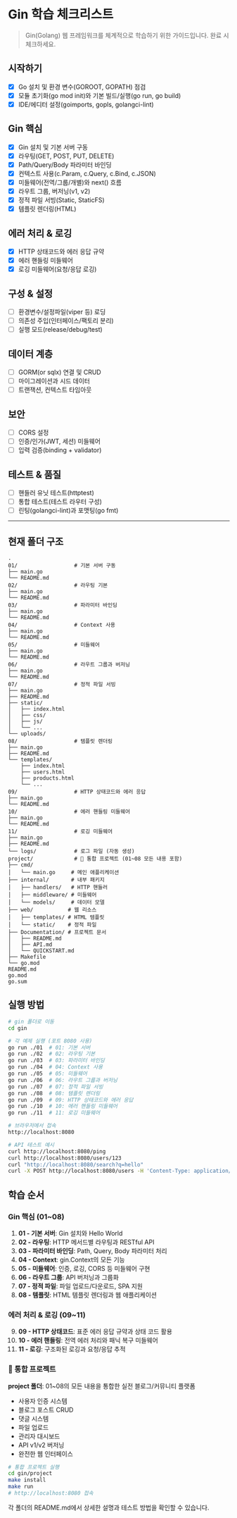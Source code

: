 # Gin 학습 체크리스트

> Gin(Golang) 웹 프레임워크를 체계적으로 학습하기 위한 가이드입니다. 완료 시 체크하세요.

## 시작하기
- [x] Go 설치 및 환경 변수(GOROOT, GOPATH) 점검
- [x] 모듈 초기화(go mod init)와 기본 빌드/실행(go run, go build)
- [x] IDE/에디터 설정(goimports, gopls, golangci-lint)

## Gin 핵심
- [x] Gin 설치 및 기본 서버 구동
- [x] 라우팅(GET, POST, PUT, DELETE)
- [x] Path/Query/Body 파라미터 바인딩
- [x] 컨텍스트 사용(c.Param, c.Query, c.Bind, c.JSON)
- [x] 미들웨어(전역/그룹/개별)와 next() 흐름
- [x] 라우트 그룹, 버저닝(v1, v2)
- [x] 정적 파일 서빙(Static, StaticFS)
- [x] 템플릿 렌더링(HTML)

## 에러 처리 & 로깅
- [x] HTTP 상태코드와 에러 응답 규약
- [x] 에러 핸들링 미들웨어
- [x] 로깅 미들웨어(요청/응답 로깅)

## 구성 & 설정
- [ ] 환경변수/설정파일(viper 등) 로딩
- [ ] 의존성 주입(인터페이스/팩토리 분리)
- [ ] 실행 모드(release/debug/test)

## 데이터 계층
- [ ] GORM(or sqlx) 연결 및 CRUD
- [ ] 마이그레이션과 시드 데이터
- [ ] 트랜잭션, 컨텍스트 타임아웃

## 보안
- [ ] CORS 설정
- [ ] 인증/인가(JWT, 세션) 미들웨어
- [ ] 입력 검증(binding + validator)

## 테스트 & 품질
- [ ] 핸들러 유닛 테스트(httptest)
- [ ] 통합 테스트(테스트 라우터 구성)
- [ ] 린팅(golangci-lint)과 포맷팅(go fmt)

---

## 현재 폴더 구조
```
.
01/                  # 기본 서버 구동
├── main.go
└── README.md
02/                  # 라우팅 기본
├── main.go
└── README.md
03/                  # 파라미터 바인딩
├── main.go
└── README.md
04/                  # Context 사용
├── main.go
└── README.md
05/                  # 미들웨어
├── main.go
└── README.md
06/                  # 라우트 그룹과 버저닝
├── main.go
└── README.md
07/                  # 정적 파일 서빙
├── main.go
├── README.md
├── static/
│   ├── index.html
│   ├── css/
│   ├── js/
│   └── ...
└── uploads/
08/                  # 템플릿 렌더링
├── main.go
├── README.md
└── templates/
    ├── index.html
    ├── users.html
    ├── products.html
    └── ...
09/                  # HTTP 상태코드와 에러 응답
├── main.go
└── README.md
10/                  # 에러 핸들링 미들웨어
├── main.go
└── README.md
11/                  # 로깅 미들웨어
├── main.go
├── README.md
└── logs/            # 로그 파일 (자동 생성)
project/             # 📌 통합 프로젝트 (01~08 모든 내용 포함)
├── cmd/
│   └── main.go     # 메인 애플리케이션
├── internal/       # 내부 패키지
│   ├── handlers/   # HTTP 핸들러
│   ├── middleware/ # 미들웨어
│   └── models/     # 데이터 모델
├── web/           # 웹 리소스
│   ├── templates/ # HTML 템플릿
│   └── static/    # 정적 파일
├── Documentation/ # 프로젝트 문서
│   ├── README.md
│   ├── API.md
│   └── QUICKSTART.md
├── Makefile
└── go.mod
README.md
go.mod
go.sum
```

## 실행 방법
```bash
# gin 폴더로 이동
cd gin

# 각 예제 실행 (포트 8080 사용)
go run ./01  # 01: 기본 서버
go run ./02  # 02: 라우팅 기본
go run ./03  # 03: 파라미터 바인딩
go run ./04  # 04: Context 사용
go run ./05  # 05: 미들웨어
go run ./06  # 06: 라우트 그룹과 버저닝
go run ./07  # 07: 정적 파일 서빙
go run ./08  # 08: 템플릿 렌더링
go run ./09  # 09: HTTP 상태코드와 에러 응답
go run ./10  # 10: 에러 핸들링 미들웨어
go run ./11  # 11: 로깅 미들웨어

# 브라우저에서 접속
http://localhost:8080

# API 테스트 예시
curl http://localhost:8080/ping
curl http://localhost:8080/users/123
curl "http://localhost:8080/search?q=hello"
curl -X POST http://localhost:8080/users -H 'Content-Type: application/json' -d '{"name":"Jin","email":"jin@example.com"}'
```

## 학습 순서

### Gin 핵심 (01~08)
1. **01 - 기본 서버**: Gin 설치와 Hello World
2. **02 - 라우팅**: HTTP 메서드별 라우팅과 RESTful API
3. **03 - 파라미터 바인딩**: Path, Query, Body 파라미터 처리
4. **04 - Context**: gin.Context의 모든 기능
5. **05 - 미들웨어**: 인증, 로깅, CORS 등 미들웨어 구현
6. **06 - 라우트 그룹**: API 버저닝과 그룹화
7. **07 - 정적 파일**: 파일 업로드/다운로드, SPA 지원
8. **08 - 템플릿**: HTML 템플릿 렌더링과 웹 애플리케이션

### 에러 처리 & 로깅 (09~11)
9. **09 - HTTP 상태코드**: 표준 에러 응답 규약과 상태 코드 활용
10. **10 - 에러 핸들링**: 전역 에러 처리와 패닉 복구 미들웨어
11. **11 - 로깅**: 구조화된 로깅과 요청/응답 추적

### 🚀 통합 프로젝트
**project 폴더**: 01~08의 모든 내용을 통합한 실전 블로그/커뮤니티 플랫폼
- 사용자 인증 시스템
- 블로그 포스트 CRUD
- 댓글 시스템
- 파일 업로드
- 관리자 대시보드
- API v1/v2 버저닝
- 완전한 웹 인터페이스

```bash
# 통합 프로젝트 실행
cd gin/project
make install
make run
# http://localhost:8080 접속
```

각 폴더의 README.md에서 상세한 설명과 테스트 방법을 확인할 수 있습니다.